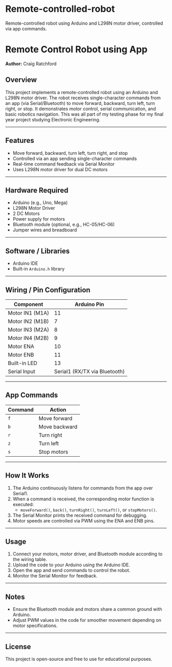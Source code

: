 # Remote-controlled-robot
Remote-controlled robot using Arduino and L298N motor driver, controlled via app commands.

# Remote Control Robot using App
**Author:** Craig Ratchford

## Overview
This project implements a remote-controlled robot using an Arduino and L298N motor driver. The robot receives single-character commands from an app (via Serial/Bluetooth) to move forward, backward, turn left, turn right, or stop. It demonstrates motor control, serial communication, and basic robotics navigation. This was all part of my testing phase for my final year project studying Electronic Engineering. 

---

## Features
- Move forward, backward, turn left, turn right, and stop
- Controlled via an app sending single-character commands
- Real-time command feedback via Serial Monitor
- Uses L298N motor driver for dual DC motors

---

## Hardware Required
- Arduino (e.g., Uno, Mega)
- L298N Motor Driver
- 2 DC Motors
- Power supply for motors
- Bluetooth module (optional, e.g., HC-05/HC-06)
- Jumper wires and breadboard

---

## Software / Libraries
- Arduino IDE
- Built-in `Arduino.h` library

---

## Wiring / Pin Configuration
| Component          | Arduino Pin |
|-------------------|-------------|
| Motor IN1 (M1A)    | 11          |
| Motor IN2 (M1B)    | 7           |
| Motor IN3 (M2A)    | 8           |
| Motor IN4 (M2B)    | 9           |
| Motor ENA          | 10          |
| Motor ENB          | 11          |
| Built-in LED       | 13          |
| Serial Input       | Serial1 (RX/TX via Bluetooth) |

---

## App Commands
| Command | Action         |
|---------|----------------|
| `f`     | Move forward   |
| `b`     | Move backward  |
| `r`     | Turn right     |
| `z`     | Turn left      |
| `s`     | Stop motors    |

---

## How It Works
1. The Arduino continuously listens for commands from the app over Serial1.
2. When a command is received, the corresponding motor function is executed:
   - `moveForward()`, `back()`, `turnRight()`, `turnLeft()`, or `stopMotors()`.
3. The Serial Monitor prints the received command for debugging.
4. Motor speeds are controlled via PWM using the ENA and ENB pins.

---

## Usage
1. Connect your motors, motor driver, and Bluetooth module according to the wiring table.
2. Upload the code to your Arduino using the Arduino IDE.
3. Open the app and send commands to control the robot.
4. Monitor the Serial Monitor for feedback.

---

## Notes
- Ensure the Bluetooth module and motors share a common ground with Arduino.
- Adjust PWM values in the code for smoother movement depending on motor specifications.

---

## License
This project is open-source and free to use for educational purposes.

